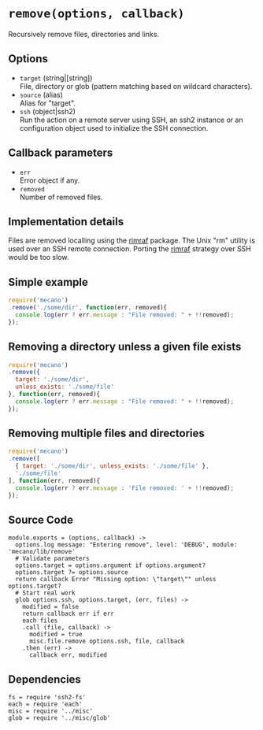 

# `remove(options, callback)`

Recursively remove files, directories and links.

## Options

*   `target` (string|[string])      
    File, directory or glob (pattern matching based on wildcard characters).   
*   `source` (alias)   
    Alias for "target".   
*   `ssh` (object|ssh2)   
    Run the action on a remote server using SSH, an ssh2 instance or an
    configuration object used to initialize the SSH connection.  

## Callback parameters

*   `err`   
    Error object if any.   
*   `removed`   
    Number of removed files.   

## Implementation details

Files are removed localling using the [rimraf] package. The Unix "rm" utility
is used over an SSH remote connection. Porting the [rimraf] strategy over
SSH would be too slow.

## Simple example

```js
require('mecano')
.remove('./some/dir', function(err, removed){
  console.log(err ? err.message : "File removed: " + !!removed);
});
```

## Removing a directory unless a given file exists

```js
require('mecano')
.remove({
  target: './some/dir',
  unless_exists: './some/file'
}, function(err, removed){
  console.log(err ? err.message : "File removed: " + !!removed);
});
```

## Removing multiple files and directories

```js
require('mecano')
.remove([
  { target: './some/dir', unless_exists: './some/file' },
  './some/file'
], function(err, removed){
  console.log(err ? err.message : 'File removed: ' + !!removed);
});
```

## Source Code

    module.exports = (options, callback) ->
      options.log message: "Entering remove", level: 'DEBUG', module: 'mecano/lib/remove'
      # Validate parameters
      options.target = options.argument if options.argument?
      options.target ?= options.source
      return callback Error "Missing option: \"target\"" unless options.target?
      # Start real work
      glob options.ssh, options.target, (err, files) ->
        modified = false
        return callback err if err
        each files
        .call (file, callback) ->
          modified = true
          misc.file.remove options.ssh, file, callback
        .then (err) ->
          callback err, modified

## Dependencies

    fs = require 'ssh2-fs'
    each = require 'each'
    misc = require '../misc'
    glob = require '../misc/glob'

[rimraf]: https://github.com/isaacs/rimraf
